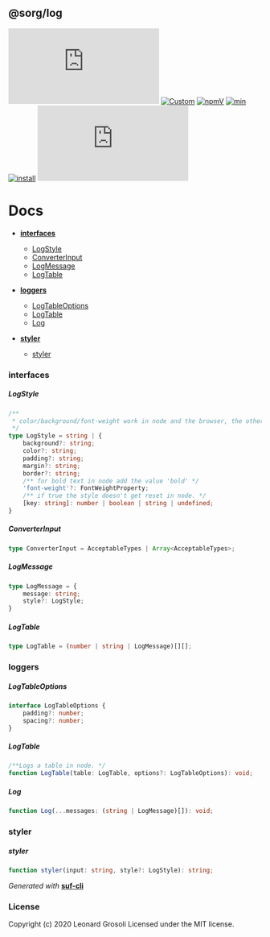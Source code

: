 ## @sorg/log

<span id="BADGE_GENERATION_MARKER_0"></span>
[![circleci](https://img.shields.io/circleci/build/github/TheRealSyler/s.log)](https://app.circleci.com/github/TheRealSyler/s.log/pipelines) [![Custom](https://codecov.io/gh/TheRealSyler/s.log/branch/master/graph/badge.svg)](https://codecov.io/gh/TheRealSyler/s.log) [![npmV](https://img.shields.io/npm/v/@sorg/log?color=green)](https://www.npmjs.com/package/@sorg/log) [![min](https://img.shields.io/bundlephobia/min/@sorg/log)](https://bundlephobia.com/result?p=@sorg/log) [![install](https://badgen.net/packagephobia/install/@sorg/log)](https://packagephobia.now.sh/result?p=@sorg/log) [![githubLastCommit](https://img.shields.io/github/last-commit/TheRealSyler/s.log)](https://github.com/TheRealSyler/s.log)
<span id="BADGE_GENERATION_MARKER_1"></span>

<span id="DOC_GENERATION_MARKER_0"></span>

# Docs

- **[interfaces](#interfaces)**

  - [LogStyle](#logstyle)
  - [ConverterInput](#converterinput)
  - [LogMessage](#logmessage)
  - [LogTable](#logtable)

- **[loggers](#loggers)**

  - [LogTableOptions](#logtableoptions)
  - [LogTable](#logtable)
  - [Log](#log)

- **[styler](#styler)**

  - [styler](#styler)

### interfaces

##### LogStyle

```typescript
/**
 * color/background/font-weight work in node and the browser, the other properties only work in the browser.
 */
type LogStyle = string | {
    background?: string;
    color?: string;
    padding?: string;
    margin?: string;
    border?: string;
    /** for bold text in node add the value 'bold' */
    'font-weight'?: FontWeightProperty;
    /** if true the style doesn't get reset in node. */
    [key: string]: number | boolean | string | undefined;
}
```

##### ConverterInput

```typescript
type ConverterInput = AcceptableTypes | Array<AcceptableTypes>;
```

##### LogMessage

```typescript
type LogMessage = {
    message: string;
    style?: LogStyle;
}
```

##### LogTable

```typescript
type LogTable = (number | string | LogMessage)[][];
```

### loggers

##### LogTableOptions

```typescript
interface LogTableOptions {
    padding?: number;
    spacing?: number;
}
```

##### LogTable

```typescript
/**Logs a table in node. */
function LogTable(table: LogTable, options?: LogTableOptions): void;
```

##### Log

```typescript
function Log(...messages: (string | LogMessage)[]): void;
```

### styler

##### styler

```typescript
function styler(input: string, style?: LogStyle): string;
```

_Generated with_ **[suf-cli](https://www.npmjs.com/package/suf-cli)**
<span id="DOC_GENERATION_MARKER_1"></span>

### License

<span id="LICENSE_GENERATION_MARKER_0"></span>
Copyright (c) 2020 Leonard Grosoli Licensed under the MIT license.
<span id="LICENSE_GENERATION_MARKER_1"></span>
